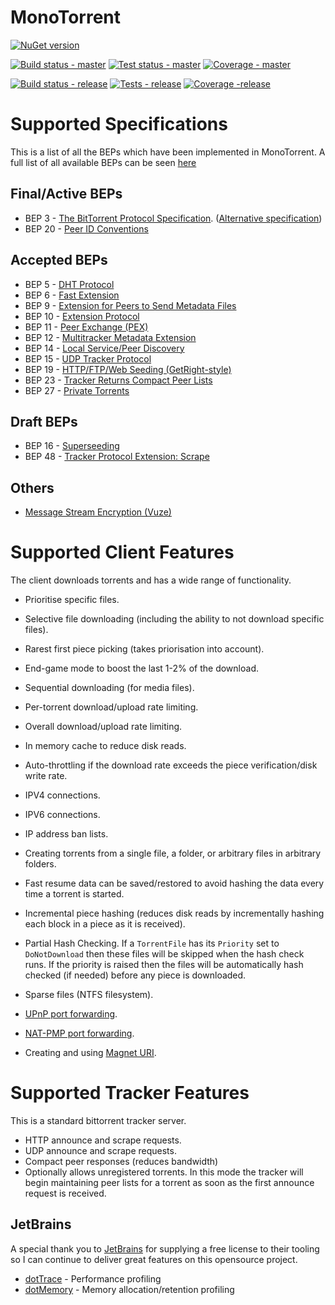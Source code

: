 MonoTorrent
========

[![NuGet version](https://badge.fury.io/nu/monotorrent.svg)](https://www.nuget.org/packages/MonoTorrent/)

[![Build status - master](https://img.shields.io/azure-devops/build/alanmcgovern0144/MonoTorrent/2/master?label=Build%20%28master%29)](https://dev.azure.com/alanmcgovern0144/MonoTorrent/_build?view=runs&branchFilter=6) [![Test status - master](https://img.shields.io/azure-devops/tests/alanmcgovern0144/monotorrent/2/master?label=Tests%20%28master%29)](https://dev.azure.com/alanmcgovern0144/MonoTorrent/_build?view=runs&branchFilter=6) [![Coverage - master](https://img.shields.io/azure-devops/coverage/alanmcgovern0144/monotorrent/2/master?label=Coverage%20%28master%29)](https://dev.azure.com/alanmcgovern0144/MonoTorrent/_build?view=runs&branchFilter=6)
 
[![Build status - release](https://img.shields.io/azure-devops/build/alanmcgovern0144/MonoTorrent/2/monotorrent-1.0?label=Build%20%28release%29)](https://dev.azure.com/alanmcgovern0144/MonoTorrent/_build?view=runs&branchFilter=28) [![Tests - release](https://img.shields.io/azure-devops/tests/alanmcgovern0144/monotorrent/2/monotorrent-1.0?label=Tests%20%28release%29)](https://dev.azure.com/alanmcgovern0144/MonoTorrent/_build?view=runs&branchFilter=28) [![Coverage -release](https://img.shields.io/azure-devops/coverage/alanmcgovern0144/monotorrent/2/monotorrent-1.0?label=Coverage%20%28release%29)](https://dev.azure.com/alanmcgovern0144/MonoTorrent/_build?view=runs&branchFilter=28)



# Supported Specifications

This is a list of all the BEPs which have been implemented in MonoTorrent. A full list of all available BEPs can be seen [here](http://www.bittorrent.org/beps/bep_0000.html)

## Final/Active BEPs
* BEP 3  - [The BitTorrent Protocol Specification](https://www.bittorrent.org/beps/bep_0003.html). ([Alternative specification](https://wiki.theory.org/index.php/BitTorrentSpecification))
* BEP 20 - [Peer ID Conventions](http://www.bittorrent.org/beps/bep_0020.html)

## Accepted BEPs

* BEP 5  - [DHT Protocol](http://www.bittorrent.org/beps/bep_0005.html)
* BEP 6  - [Fast Extension](http://www.bittorrent.org/beps/bep_0006.html)
* BEP 9  - [Extension for Peers to Send Metadata Files](http://www.bittorrent.org/beps/bep_0009.html)
* BEP 10 - [Extension Protocol](http://www.bittorrent.org/beps/bep_0010.html)
* BEP 11 - [Peer Exchange (PEX)](http://www.bittorrent.org/beps/bep_0011.html)
* BEP 12 - [Multitracker Metadata Extension](http://www.bittorrent.org/beps/bep_0012.html)
* BEP 14 - [Local Service/Peer Discovery](http://www.bittorrent.org/beps/bep_0014.html)
* BEP 15 - [UDP Tracker Protocol](http://www.bittorrent.org/beps/bep_0015.html)
* BEP 19 - [HTTP/FTP/Web Seeding (GetRight-style)
](http://www.bittorrent.org/beps/bep_0019.html)
* BEP 23 - [Tracker Returns Compact Peer Lists](http://www.bittorrent.org/beps/bep_0023.html)
* BEP 27 - [Private Torrents](http://www.bittorrent.org/beps/bep_0027.html)

## Draft BEPs

* BEP 16 - [Superseeding](http://www.bittorrent.org/beps/bep_0016.html)
* BEP 48 - [Tracker Protocol Extension: Scrape](http://www.bittorrent.org/beps/bep_0048.html)

## Others
* [Message Stream Encryption (Vuze)](http://wiki.vuze.com/w/Message_Stream_Encryption)


# Supported Client Features

The client downloads torrents and has a wide range of functionality.

* Prioritise specific files.
* Selective file downloading (including the ability to not download specific files).
* Rarest first piece picking (takes priorisation into account).
* End-game mode to boost the last 1-2% of the download.
* Sequential downloading (for media files).
* Per-torrent download/upload rate limiting.
* Overall download/upload rate limiting.
* In memory cache to reduce disk reads.
* Auto-throttling if the download rate exceeds the piece verification/disk write rate.
* IPV4 connections.
* IPV6 connections.
* IP address ban lists.
* Creating torrents from a single file, a folder, or arbitrary files in arbitrary folders.
* Fast resume data can be saved/restored to avoid hashing the data every time a torrent is started.
* Incremental piece hashing (reduces disk reads by incrementally hashing each block in a piece as it is received).
* Partial Hash Checking. If a `TorrentFile` has its `Priority` set to `DoNotDownload` then these files will be skipped when the hash check runs. If the priority is raised then the files will be automatically hash checked (if needed) before any piece is downloaded.
* Sparse files (NTFS filesystem).

* [UPnP port forwarding](https://github.com/mono/Mono.Nat).
* [NAT-PMP port forwarding](https://github.com/mono/Mono.Nat).
* Creating and using [Magnet URI](https://en.wikipedia.org/wiki/Magnet_URI).


# Supported Tracker Features

This is a standard bittorrent tracker server.

* HTTP announce and scrape requests.
* UDP announce and scrape requests.
* Compact peer responses (reduces bandwidth)
* Optionally allows unregistered torrents. In this mode the tracker will begin maintaining peer lists for a torrent as soon as the first announce request is received. 


## JetBrains

A special thank you to [JetBrains](http://www.jetbrains.com/?from=monotorrent) for supplying a free license to their tooling so I can continue to deliver great features on this opensource project.

* [dotTrace](http://www.jetbrains.com/dottrace/?from=monotorrent) - Performance profiling
* [dotMemory](http://www.jetbrains.com/dotmemory/?from=monotorrent) - Memory allocation/retention profiling
